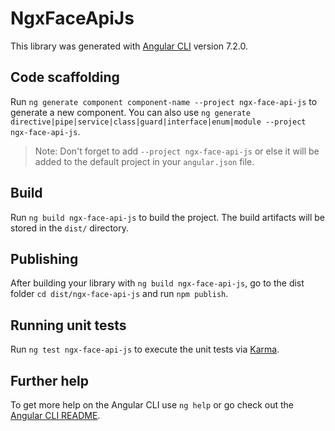 # NgxFaceApiJs

This library was generated with [Angular CLI](https://github.com/angular/angular-cli) version 7.2.0.

## Code scaffolding

Run `ng generate component component-name --project ngx-face-api-js` to generate a new component. You can also use `ng generate directive|pipe|service|class|guard|interface|enum|module --project ngx-face-api-js`.
> Note: Don't forget to add `--project ngx-face-api-js` or else it will be added to the default project in your `angular.json` file. 

## Build

Run `ng build ngx-face-api-js` to build the project. The build artifacts will be stored in the `dist/` directory.

## Publishing

After building your library with `ng build ngx-face-api-js`, go to the dist folder `cd dist/ngx-face-api-js` and run `npm publish`.

## Running unit tests

Run `ng test ngx-face-api-js` to execute the unit tests via [Karma](https://karma-runner.github.io).

## Further help

To get more help on the Angular CLI use `ng help` or go check out the [Angular CLI README](https://github.com/angular/angular-cli/blob/master/README.md).
